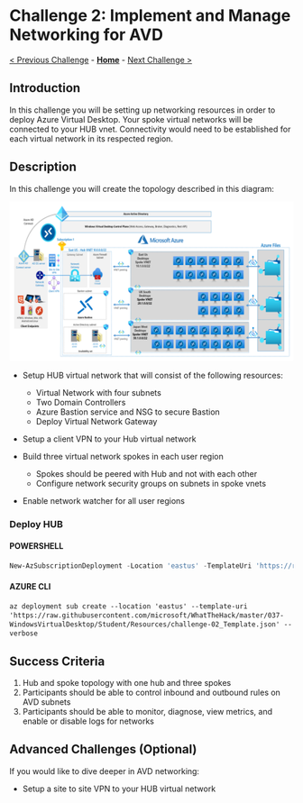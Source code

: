 # Challenge 2: Implement and Manage Networking for AVD

[< Previous Challenge](./01-Plan-AVD-Architecture.md) - **[Home](../README.md)** - [Next Challenge >](./03-Implement-Manage-Storage.md)

## Introduction

In this challenge you will be setting up networking resources in order to deploy Azure Virtual Desktop. Your spoke virtual networks will be connected to your HUB vnet. Connectivity would need to be established for each virtual network in its respected region.

## Description

In this challenge you will create the topology described in this diagram:

![WVD Architecture](../Images/WVDArch.png)

* Setup HUB virtual network that will consist of the following resources:

    * Virtual Network with four subnets
    * Two Domain Controllers
    * Azure Bastion service and NSG to secure Bastion
    * Deploy Virtual Network Gateway

* Setup a client VPN to your Hub virtual network
* Build three virtual network spokes in each user region

    * Spokes should be peered with Hub and not with each other
    * Configure network security groups on subnets in spoke vnets

* Enable network watcher for all user regions

### Deploy HUB

#### POWERSHELL

```powershell
New-AzSubscriptionDeployment -Location 'eastus' -TemplateUri 'https://raw.githubusercontent.com/microsoft/WhatTheHack/master/037-WindowsVirtualDesktop/Student/Resources/challenge-02_Template.json' -Verbose
```

#### AZURE CLI

```shell
az deployment sub create --location 'eastus' --template-uri 'https://raw.githubusercontent.com/microsoft/WhatTheHack/master/037-WindowsVirtualDesktop/Student/Resources/challenge-02_Template.json' --verbose
```

## Success Criteria

1. Hub and spoke topology with one hub and three spokes
1. Participants should be able to control inbound and outbound rules on AVD subnets
1. Participants should be able to monitor, diagnose, view metrics, and enable or disable logs for networks

## Advanced Challenges (Optional)

If you would like to dive deeper in AVD networking:

* Setup a site to site VPN to your HUB virtual network
